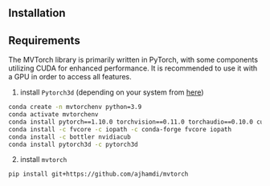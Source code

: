 ## Installation


## Requirements

The MVTorch library is primarily written in PyTorch, with some components utilizing CUDA for enhanced performance. It is recommended to use it with a GPU in order to access all features.

1. install `Pytorch3d` (depending on your system from [here](https://github.com/facebookresearch/pytorch3d/blob/master/INSTALL.md))
```bash
conda create -n mvtorchenv python=3.9
conda activate mvtorchenv
conda install pytorch==1.10.0 torchvision==0.11.0 torchaudio==0.10.0 cudatoolkit=10.2 -c pytorch
conda install -c fvcore -c iopath -c conda-forge fvcore iopath
conda install -c bottler nvidiacub
conda install pytorch3d -c pytorch3d
``` 

2. install `mvtorch` 

```bash
pip install git+https://github.com/ajhamdi/mvtorch
``` 